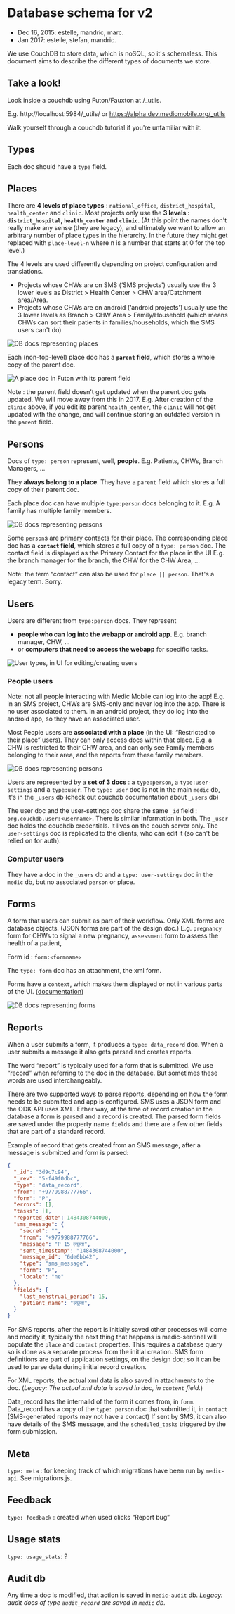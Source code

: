 # Database schema for v2

* Dec 16, 2015: estelle, mandric, marc. 
* Jan 2017: estelle, stefan, mandric.

We use CouchDB to store data, which is noSQL, so it's schemaless. This document aims to describe the different types of documents we store.

## Take a look!

Look inside a couchdb using Futon/Fauxton at <serverurl>/_utils.

E.g. http://localhost:5984/_utils/ or https://alpha.dev.medicmobile.org/_utils

Walk yourself through a couchdb tutorial if you're unfamiliar with it.

## Types

Each doc should have a `type` field.

## Places

There are **4 levels of place types** : `national_office`, `district_hospital`, `health_center` and `clinic`. Most projects only use the **3 levels : `district_hospital`, `health_center` and `clinic`**.
(At this point the names don't really make any sense (they are legacy), and ultimately we want to allow an arbitrary number of place types in the hierarchy.  In the future they might get replaced with `place-level-n` where n is a number that starts at 0 for the top level.)

The 4 levels are used differently depending on project configuration and translations.
 - Projects whose CHWs are on SMS (‘SMS projects') usually use the 3 lower levels as District > Health Center > CHW area/Catchment area/Area.
 - Projects whose CHWs are on android (‘android projects') usually use the 3 lower levels as Branch > CHW Area > Family/Household (which means CHWs can sort their patients in families/households, which the SMS users can't do)

![DB docs representing places](img/places.png)

Each (non-top-level) place doc has a **`parent` field**, which stores a whole copy of the parent doc.

![A place doc in Futon with its parent field](img/places_parents.png)


Note : the parent field doesn't get updated when the parent doc gets updated. We will move away from this in 2017.
E.g. After creation of the `clinic` above, if you edit its parent `health_center`, the `clinic` will not get updated with the change, and will continue storing an outdated version in the `parent` field.

## Persons

Docs of `type: person` represent, well, **people**. E.g. Patients, CHWs, Branch Managers, ...

They **always belong to a place**. They have a `parent` field which stores a full copy of their parent doc.

Each place doc can have multiple `type:person` docs belonging to it.
E.g. A family has multiple family members.

![DB docs representing persons](img/persons.png)

Some `person`s are primary contacts for their place. The corresponding place doc has a **`contact` field**, which stores a full copy of a `type: person` doc.
The contact field is displayed as the Primary Contact for the place in the UI
E.g. the branch manager for the branch, the CHW for the CHW Area, …

Note: the term “contact” can also be used for `place || person`. That's a legacy term. Sorry.

## Users

Users are different from `type:person` docs. They represent
 - **people who can log into the webapp or android app**. E.g. branch manager, CHW, …
 - or **computers that need to access the webapp** for specific tasks.

![User types, in UI for editing/creating users](img/user_types.png)

### People users

Note: not all people interacting with Medic Mobile can log into the app!
E.g. in an SMS project, CHWs are SMS-only and never log into the app. There is no user associated to them. In an android project, they do log into the android app, so they have an associated user.

Most People users are **associated with a place** (in the UI: “Restricted to their place” users). They can only access docs within that place.
E.g. a CHW is restricted to their CHW area, and can only see Family members belonging to their area, and the reports from these family members.

![DB docs representing persons](img/persons.png)

Users are represented by a **set of 3 docs** : a `type:person`, a `type:user-settings` and a `type:user`. The `type: user` doc is not in the main `medic` db, it's in the `_users` db (check out couchdb documentation about `_users` db)

The user doc and the user-settings doc share the same `_id` field : `org.couchdb.user:<username>`.
There is similar information in both.
The `_user` doc holds the couchdb credentials. It lives on the couch server only.
The `user-settings` doc is replicated to the clients, who can edit it (so can't be relied on for auth).

### Computer users

They have a doc in the `_users` db and a `type: user-settings` doc in the `medic` db, but no associated `person` or place.

## Forms

A form that users can submit as part of their workflow. Only XML forms are database objects. (JSON forms are part of the design doc.)
E.g. `pregnancy` form for CHWs to signal a new pregnancy, `assessment` form to assess the health of a patient,

Form id : `form:<formname>`

The `type: form` doc has an attachment, the xml form.

Forms have a `context`, which makes them displayed or not in various parts of the UI. ([documentation](http://medicmobile.cloud.answerhub.com/questions/72/what-determines-how-we-set-the-context-json-file-f.html))

![DB docs representing forms](img/forms.png)

## Reports

When a user submits a form, it produces a `type: data_record` doc.  When a user submits a message it also gets parsed and creates reports.

The word “report” is typically used for a form that is submitted.  We use “record” when referring to the doc in the database.  But sometimes these words are used interchangeably.

There are two supported ways to parse reports, depending on how the form needs to be  submitted and app is configured. SMS uses a JSON form and the ODK API uses XML. Either way, at the time of record creation in the database a form is parsed and a record is created.  The parsed form fields are saved under the property name `fields` and there are a few other fields that are part of a standard record.

Example of record that gets created from an SMS message, after a message is submitted and form is parsed:

```json
{
  "_id": "3d9c7c94",
  "_rev": "5-f49f0dbc",
  "type": "data_record",
  "from": "+9779988777766",
  "form": "P",
  "errors": [],
  "tasks": [],
  "reported_date": 1484308744000,
  "sms_message": {
    "secret": "",
    "from": "+9779988777766",
    "message": "P 15 लछुता",
    "sent_timestamp": "1484308744000",
    "message_id": "6de6bb42",
    "type": "sms_message",
    "form": "P",
    "locale": "ne"
  },
  "fields": {
    "last_menstrual_period": 15,
    "patient_name": "लछुता",
  }
}
```

For SMS reports, after the report is initially saved other processes will come and modify it, typically the next thing that happens is medic-sentinel will populate the `place` and `contact` properties.  This requires a database query so is done as a separate process from the initial creation.
SMS form definitions are part of application settings, on the design doc; so it can be used to parse data during initial record creation.

For XML reports, the actual xml data is also saved in attachments to the doc. (*Legacy: The actual xml data is saved in doc, in `content` field.*)

Data_record has the internalId of the form it comes from, in `form`.
Data_record has a copy of the `type: person` doc that submitted it, in `contact` (SMS-generated reports may not have a contact)
If sent by SMS, it can also have details of the SMS message, and the `scheduled_tasks` triggered by the form submission.

## Meta

`type: meta` : for keeping track of which migrations have been run by `medic-api`. See migrations.js.

## Feedback

`type: feedback` : created when used clicks “Report bug”

## Usage stats

`type: usage_stats`: ?

## Audit db
Any time a doc is modified, that action is saved in `medic-audit` db.
*Legacy: audit docs of type `audit_record` are saved in `medic` db.*
